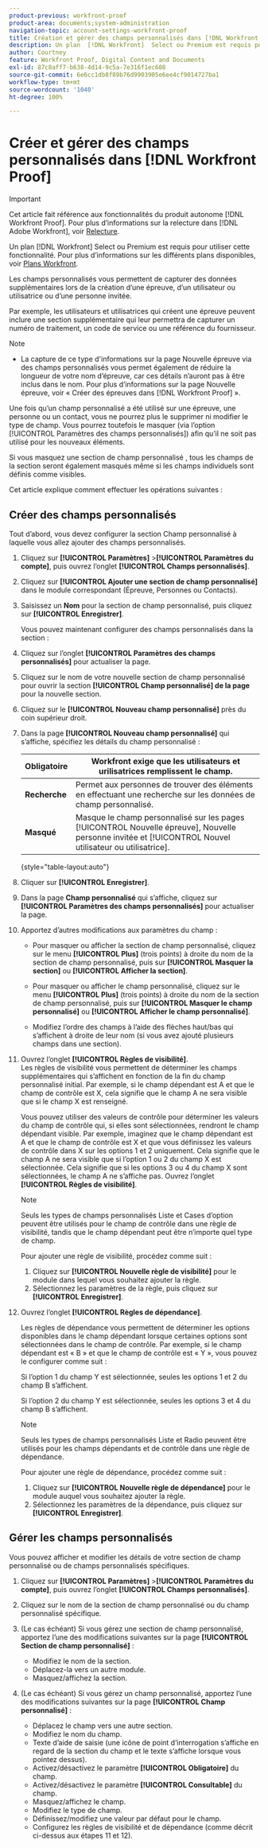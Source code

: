 ```yaml
---
product-previous: workfront-proof
product-area: documents;system-administration
navigation-topic: account-settings-workfront-proof
title: Création et gérer des champs personnalisés dans [!DNL Workfront Proof]
description: Un plan  [!DNL Workfront]  Select ou Premium est requis pour utiliser cette fonctionnalité. Pour plus d’informations sur les différentes formules disponibles, voir Formules Workfront.
author: Courtney
feature: Workfront Proof, Digital Content and Documents
exl-id: 87c8aff7-b638-4d14-9c5a-7e316f1ec608
source-git-commit: 6e6cc1db8f89b76d9903905e6ee4cf9014727ba1
workflow-type: tm+mt
source-wordcount: '1040'
ht-degree: 100%

---
```


# Créer et gérer des champs personnalisés dans [!DNL Workfront Proof]

>[!IMPORTANT]
>
>Cet article fait référence aux fonctionnalités du produit autonome [!DNL Workfront Proof]. Pour plus d’informations sur la relecture dans [!DNL Adobe Workfront], voir [Relecture](../../../review-and-approve-work/proofing/proofing.md).

Un plan [!DNL Workfront] Select ou Premium est requis pour utiliser cette fonctionnalité. Pour plus d’informations sur les différents plans disponibles, voir [Plans Workfront](https://www.workfront.com/plans?lang=fr).

Les champs personnalisés vous permettent de capturer des données supplémentaires lors de la création d’une épreuve, d’un utilisateur ou utilisatrice ou d’une personne invitée.

Par exemple, les utilisateurs et utilisatrices qui créent une épreuve peuvent inclure une section supplémentaire qui leur permettra de capturer un numéro de traitement, un code de service ou une référence du fournisseur.

>[!NOTE]
>
>* La capture de ce type d&#39;informations sur la page Nouvelle épreuve via des champs personnalisés vous permet également de réduire la longueur de votre nom d’épreuve, car ces détails n’auront pas à être inclus dans le nom. Pour plus d’informations sur la page Nouvelle épreuve, voir « Créer des épreuves dans [!DNL Workfront Proof] ».
>
>Une fois qu’un champ personnalisé a été utilisé sur une épreuve, une personne ou un contact, vous ne pourrez plus le supprimer ni modifier le type de champ. Vous pourrez toutefois le masquer (via l’option [!UICONTROL Paramètres des champs personnalisés]) afin qu’il ne soit pas utilisé pour les nouveaux éléments.
>
>Si vous masquez une section de champ personnalisé , tous les champs de la section seront également masqués même si les champs individuels sont définis comme visibles.

Cet article explique comment effectuer les opérations suivantes :

## Créer des champs personnalisés

Tout d’abord, vous devez configurer la section Champ personnalisé à laquelle vous allez ajouter des champs personnalisés.

1. Cliquez sur **[!UICONTROL Paramètres]** >**[!UICONTROL Paramètres du compte]**, puis ouvrez l’onglet **[!UICONTROL Champs personnalisés]**.

1. Cliquez sur **[!UICONTROL Ajouter une section de champ personnalisé]** dans le module correspondant (Épreuve, Personnes ou Contacts).
1. Saisissez un **Nom** pour la section de champ personnalisé, puis cliquez sur **[!UICONTROL Enregistrer]**.

   Vous pouvez maintenant configurer des champs personnalisés dans la section :

1. Cliquez sur l’onglet **[!UICONTROL Paramètres des champs personnalisés]** pour actualiser la page.
1. Cliquez sur le nom de votre nouvelle section de champ personnalisé pour ouvrir la section **[!UICONTROL Champ personnalisé] de la page** pour la nouvelle section.
1. Cliquez sur le **[!UICONTROL Nouveau champ personnalisé]** près du coin supérieur droit.
1. Dans la page **[!UICONTROL Nouveau champ personnalisé]** qui s’affiche, spécifiez les détails du champ personnalisé :

   | **Obligatoire** | Workfront exige que les utilisateurs et urilisatrices remplissent le champ. |
   |---|---|
   | **Recherche** | Permet aux personnes de trouver des éléments en effectuant une recherche sur les données de champ personnalisé. |
   | **Masqué** | Masque le champ personnalisé sur les pages [!UICONTROL Nouvelle épreuve], Nouvelle personne invitée et [!UICONTROL Nouvel utilisateur ou utilisatrice]. |

   {style="table-layout:auto"}

1. Cliquer sur **[!UICONTROL Enregistrer]**.
1. Dans la page **Champ personnalisé** qui s’affiche, cliquez sur **[!UICONTROL Paramètres des champs personnalisés]** pour actualiser la page.

1. Apportez d’autres modifications aux paramètres du champ :

   * Pour masquer ou afficher la section de champ personnalisé, cliquez sur le menu **[!UICONTROL Plus]** (trois points) à droite du nom de la section de champ personnalisé, puis sur **[!UICONTROL Masquer la section]** ou **[!UICONTROL Afficher la section]**.

   * Pour masquer ou afficher le champ personnalisé, cliquez sur le menu **[!UICONTROL Plus]** (trois points) à droite du nom de la section de champ personnalisé, puis sur **[!UICONTROL Masquer le champ personnalisé]** ou **[!UICONTROL Afficher le champ personnalisé]**.

   * Modifiez l’ordre des champs à l’aide des flèches haut/bas qui s’affichent à droite de leur nom (si vous avez ajouté plusieurs champs dans une section).

1. Ouvrez l’onglet **[!UICONTROL Règles de visibilité]**.\
   Les règles de visibilité vous permettent de déterminer les champs supplémentaires qui s’affichent en fonction de la fin du champ personnalisé initial. Par exemple, si le champ dépendant est A et que le champ de contrôle est X, cela signifie que le champ A ne sera visible que si le champ X est renseigné.

   Vous pouvez utiliser des valeurs de contrôle pour déterminer les valeurs du champ de contrôle qui, si elles sont sélectionnées, rendront le champ dépendant visible. Par exemple, imaginez que le champ dépendant est A et que le champ de contrôle est X et que vous définissez les valeurs de contrôle dans X sur les options 1 et 2 uniquement. Cela signifie que le champ A ne sera visible que si l’option 1 ou 2 du champ X est sélectionnée. Cela signifie que si les options 3 ou 4 du champ X sont sélectionnées, le champ A ne s’affiche pas. Ouvrez l’onglet **[!UICONTROL Règles de visibilité]**.

   >[!NOTE]
   >
   >Seuls les types de champs personnalisés Liste et Cases d’option peuvent être utilisés pour le champ de contrôle dans une règle de visibilité, tandis que le champ dépendant peut être n’importe quel type de champ.

   Pour ajouter une règle de visibilité, procédez comme suit :

   1. Cliquez sur **[!UICONTROL Nouvelle règle de visibilité]** pour le module dans lequel vous souhaitez ajouter la règle.
   1. Sélectionnez les paramètres de la règle, puis cliquez sur **[!UICONTROL Enregistrer]**.

1. Ouvrez l’onglet **[!UICONTROL Règles de dépendance]**.

   Les règles de dépendance vous permettent de déterminer les options disponibles dans le champ dépendant lorsque certaines options sont sélectionnées dans le champ de contrôle. Par exemple, si le champ dépendant est « B » et que le champ de contrôle est « Y », vous pouvez le configurer comme suit :

   Si l’option 1 du champ Y est sélectionnée, seules les options 1 et 2 du champ B s’affichent.

   Si l’option 2 du champ Y est sélectionnée, seules les options 3 et 4 du champ B s’affichent.

   >[!NOTE]
   >
   >Seuls les types de champs personnalisés Liste et Radio peuvent être utilisés pour les champs dépendants et de contrôle dans une règle de dépendance.

   Pour ajouter une règle de dépendance, procédez comme suit :

   1. Cliquez sur **[!UICONTROL Nouvelle règle de dépendance]** pour le module auquel vous souhaitez ajouter la règle.
   1. Sélectionnez les paramètres de la dépendance, puis cliquez sur **[!UICONTROL Enregistrer]**.

## Gérer les champs personnalisés

Vous pouvez afficher et modifier les détails de votre section de champ personnalisé ou de champs personnalisés spécifiques.

1. Cliquez sur **[!UICONTROL Paramètres]** >**[!UICONTROL Paramètres du compte]**, puis ouvrez l’onglet **[!UICONTROL Champs personnalisés]**.

1. Cliquez sur le nom de la section de champ personnalisé ou du champ personnalisé spécifique.
1. (Le cas échéant) Si vous gérez une section de champ personnalisé, apportez l’une des modifications suivantes sur la page **[!UICONTROL Section de champ personnalisé]** :

   * Modifiez le nom de la section.
   * Déplacez-la vers un autre module.
   * Masquez/affichez la section.

1. (Le cas échéant) Si vous gérez un champ personnalisé, apportez l’une des modifications suivantes sur la page **[!UICONTROL Champ personnalisé]** :

   * Déplacez le champ vers une autre section.
   * Modifiez le nom du champ.
   * Texte d’aide de saisie (une icône de point d’interrogation s’affiche en regard de la section du champ et le texte s’affiche lorsque vous pointez dessus).
   * Activez/désactivez le paramètre **[!UICONTROL Obligatoire]** du champ.
   * Activez/désactivez le paramètre **[!UICONTROL Consultable]** du champ.
   * Masquez/affichez le champ.
   * Modifiez le type de champ.
   * Définissez/modifiez une valeur par défaut pour le champ.
   * Configurez les règles de visibilité et de dépendance (comme décrit ci-dessus aux étapes 11 et 12).
